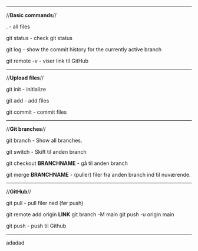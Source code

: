 _____________________________________

//**Basic commands**//

. - all files

git status - check git status

git log - show the commit history for the currently active branch

git remote -v - viser link til GitHub

_____________________________________

//**Upload files**//

git init - initialize

git add - add files

git commit - commit files

_____________________________________

//**Git branches**//

git branch - Show all branches.

git switch - Skift til anden branch

git checkout **BRANCHNAME** - gå til anden branch

git merge **BRANCHNAME** - (puller) filer fra anden branch ind til nuværende.

_____________________________________

//**GitHub**//

git pull - pull filer ned (før push)

git remote add origin **LINK**
git branch -M main
git push -u origin main

git push - push til Github

_____________________________________

adadad